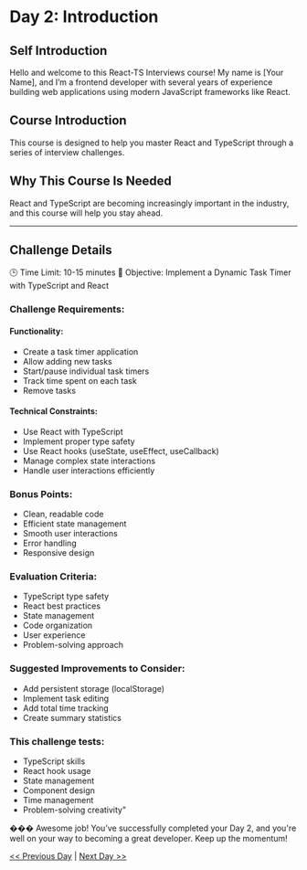 # Day 2: Introduction

## Self Introduction

Hello and welcome to this React-TS Interviews course! My name is [Your Name], and I’m a frontend developer with several years of experience building web applications using modern JavaScript frameworks like React.

## Course Introduction

This course is designed to help you master React and TypeScript through a series of interview challenges.

## Why This Course Is Needed

React and TypeScript are becoming increasingly important in the industry, and this course will help you stay ahead.

---

## Challenge Details

🕒 Time Limit: 10-15 minutes
🎯 Objective: Implement a Dynamic Task Timer with TypeScript and React

### Challenge Requirements:

#### Functionality:

- Create a task timer application
- Allow adding new tasks
- Start/pause individual task timers
- Track time spent on each task
- Remove tasks

#### Technical Constraints:

- Use React with TypeScript
- Implement proper type safety
- Use React hooks (useState, useEffect, useCallback)
- Manage complex state interactions
- Handle user interactions efficiently

### Bonus Points:

- Clean, readable code
- Efficient state management
- Smooth user interactions
- Error handling
- Responsive design

### Evaluation Criteria:

- TypeScript type safety
- React best practices
- State management
- Code organization
- User experience
- Problem-solving approach

### Suggested Improvements to Consider:

- Add persistent storage (localStorage)
- Implement task editing
- Add total time tracking
- Create summary statistics

### This challenge tests:

- TypeScript skills
- React hook usage
- State management
- Component design
- Time management
- Problem-solving creativity"

��� Awesome job! You’ve successfully completed your Day 2, and you're well on your way to becoming a great developer. Keep up the momentum!

[<< Previous Day](./../Day1_Introduction/Day1.md) | [Next Day >>](./../Day3_Introduction/Day3.md)
